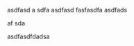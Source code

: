 <!--1 can you see me? -->
asdfasd a sdfa <!--2 can you see me? -->asdfasd fasfasdfa
asdfads<!--3 can you see me? -->
<!--4 can you see me? -->af sda
asdfasdf<!--5 can 
you see me? -->dadsa

